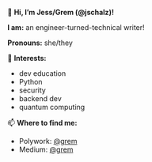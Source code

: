 👋 **Hi, I’m Jess/Grem (@jschalz)!**

**I am:** an engineer-turned-technical writer!

**Pronouns:** she/they

🧠 **Interests:**
  - dev education
  - Python
  - security 
  - backend dev
  - quantum computing

📫 **Where to find me:**
  - Polywork: [@grem](https://www.polywork.com/grem)
  - Medium: [@grem](https://grem.medium.com/)
